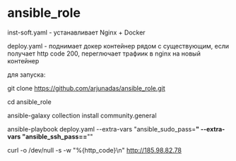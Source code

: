 # ansible_role

inst-soft.yaml - устанавливает Nginx + Docker

deploy.yaml - поднимает докер контейнер рядом с существующим, если получает http code 200, переглючает трафиик в nginx на новый контейнер


для запуска:

git clone https://github.com/arjunadas/ansible_role.git

cd ansible_role

ansible-galaxy collection install community.general

ansible-playbook deploy.yaml --extra-vars "ansible_sudo_pass=**************************" --extra-vars "ansible_ssh_pass==**************************""

curl -o /dev/null -s -w "%{http_code}\n" http://185.98.82.78
